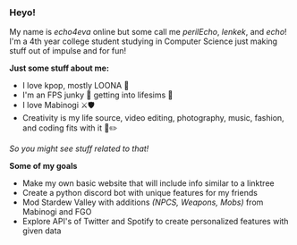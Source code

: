 ### Heyo!

My name is *echo4eva* online but some call me *perilEcho*, *lenkek*, and *echo*! I'm a 4th year college student studying in Computer Science just making stuff out of impulse and for fun!

**Just some stuff about me:**
- I love kpop, mostly LOONA 🌙
- I'm an FPS junky 🔫 getting into lifesims 🚜
- I love Mabinogi ⚔️🛡️
- Creativity is my life source, video editing, photography, music, fashion, and coding fits with it 🎵✏️

*So you might see stuff related to that!*

**Some of my goals**
- Make my own basic website that will include info similar to a linktree
- Create a python discord bot with unique features for my friends
- Mod Stardew Valley with additions *(NPCS, Weapons, Mobs)* from Mabinogi and FGO
- Explore API's of Twitter and Spotify to create personalized features with given data
